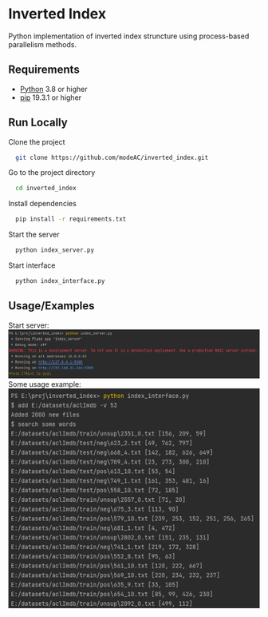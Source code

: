 
# Inverted Index

Python implementation of inverted index struncture using process-based parallelism methods.


## Requirements
* [Python](https://www.python.org/) 3.8 or higher
* [pip](https://pip.pypa.io/en/stable/) 19.3.1 or higher
## Run Locally

Clone the project

```bash
  git clone https://github.com/modeAC/inverted_index.git
```

Go to the project directory

```bash
  cd inverted_index
```

Install dependencies

```bash
  pip install -r requirements.txt
```

Start the server

```bash
  python index_server.py
```
Start interface
```bash
  python index_interface.py
```


## Usage/Examples
Start server:\
![console_screen_shoot](imgs/start_server.png)\
Some usage example:\
![console_screen_shoot](imgs/usage_example.png)

